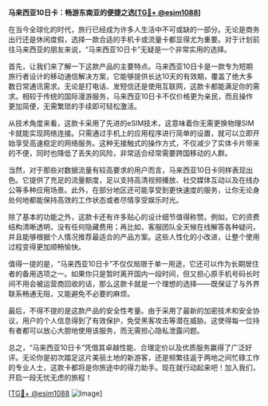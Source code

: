 **马来西亚10日卡：畅游东南亚的便捷之选[[TG💪+ @esim1088](https://t.me/s/esim1088)]**

在当今全球化的时代，旅行已经成为许多人生活中不可或缺的一部分。无论是商务出行还是休闲度假，选择一款合适的手机卡或流量卡都显得尤为重要。对于计划前往马来西亚的朋友来说，“马来西亚10日卡”无疑是一个非常实用的选择。

首先，让我们来了解一下这款产品的主要特点。马来西亚10日卡是一款专为短期旅行者设计的移动通信解决方案，它能够提供长达10天的有效期，覆盖了绝大多数日常通讯需求。无论是打电话、发短信还是使用互联网，这款卡都能满足你的需求。相较于传统的国际漫游服务，马来西亚10日卡不仅价格更为亲民，而且操作更加简便，无需繁琐的手续即可轻松激活。

从技术角度来看，这款卡采用了先进的eSIM技术，这意味着你无需更换物理SIM卡就能实现网络连接。只需通过手机上的应用程序进行简单的设置，就可以立即开始享受高速稳定的网络服务。这种无接触式的操作方式，不仅减少了实体卡片带来的不便，同时也降低了丢失的风险，非常适合经常需要跨国移动的人群。

当然，对于那些对数据流量有较高要求的用户而言，马来西亚10日卡同样表现出色。它提供了充足的流量额度，足以支持高清视频播放、社交媒体互动以及在线办公等多种应用场景。此外，在部分地区还可能享受到更快速度的服务，让你无论身处何地都能保持高效的工作状态或者尽情享受娱乐时光。

除了基本的功能之外，这款卡还有许多贴心的设计细节值得称赞。例如，它的资费结构清晰透明，没有任何隐藏费用；再比如，客服团队全天候在线解答各种疑问，并且能够根据个人情况推荐最适合的产品方案。这些人性化的小改进，让整个使用过程变得更加顺畅愉快。

值得一提的是，“马来西亚10日卡”不仅仅局限于单一用途，它还可以作为长期居住者的备用选项之一。如果你只是暂时离开国内一段时间，但又担心原手机号码长时间不用会被运营商回收的话，那么这款卡就是一个理想的选择——既保证了与外界联系畅通无阻，又能避免不必要的麻烦。

最后，不得不提的是这款产品的安全性考量。由于采用了最新的加密技术和安全协议，用户的个人信息得到了有效保护，免受黑客攻击等潜在威胁。这使得每一位持有者都可以放心大胆地使用该服务，而无需担心隐私泄露问题。

总之，“马来西亚10日卡”凭借其卓越性能、合理定价以及优质服务赢得了广泛好评。无论你是初次踏足这片美丽土地的新游客，还是频繁往返于两地之间忙碌工作的专业人士，这款卡都将是你旅途中的得力助手。现在就行动起来吧！加入我们，开启一段无忧无虑的旅程！

[[TG💪+ @esim1088](https://t.me/s/esim1088) ![Image](https://i.postimg.cc/4NQfJmqS/Snipaste-2025-05-13-00-14-12.png)]
